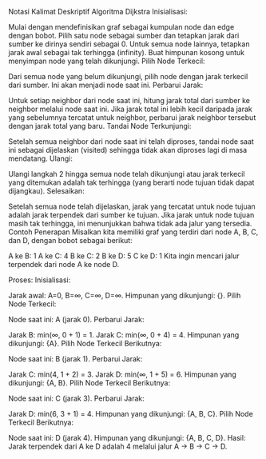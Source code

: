 Notasi Kalimat Deskriptif Algoritma Dijkstra
Inisialisasi:

Mulai dengan mendefinisikan graf sebagai kumpulan node dan edge dengan bobot.
Pilih satu node sebagai sumber dan tetapkan jarak dari sumber ke dirinya sendiri sebagai 0. Untuk semua node lainnya, tetapkan jarak awal sebagai tak terhingga (infinity).
Buat himpunan kosong untuk menyimpan node yang telah dikunjungi.
Pilih Node Terkecil:

Dari semua node yang belum dikunjungi, pilih node dengan jarak terkecil dari sumber. Ini akan menjadi node saat ini.
Perbarui Jarak:

Untuk setiap neighbor dari node saat ini, hitung jarak total dari sumber ke neighbor melalui node saat ini.
Jika jarak total ini lebih kecil daripada jarak yang sebelumnya tercatat untuk neighbor, perbarui jarak neighbor tersebut dengan jarak total yang baru.
Tandai Node Terkunjungi:

Setelah semua neighbor dari node saat ini telah diproses, tandai node saat ini sebagai dijelaskan (visited) sehingga tidak akan diproses lagi di masa mendatang.
Ulangi:

Ulangi langkah 2 hingga semua node telah dikunjungi atau jarak terkecil yang ditemukan adalah tak terhingga (yang berarti node tujuan tidak dapat dijangkau).
Selesaikan:

Setelah semua node telah dijelaskan, jarak yang tercatat untuk node tujuan adalah jarak terpendek dari sumber ke tujuan. Jika jarak untuk node tujuan masih tak terhingga, ini menunjukkan bahwa tidak ada jalur yang tersedia.
Contoh Penerapan
Misalkan kita memiliki graf yang terdiri dari node A, B, C, dan D, dengan bobot sebagai berikut:

A ke B: 1
A ke C: 4
B ke C: 2
B ke D: 5
C ke D: 1
Kita ingin mencari jalur terpendek dari node A ke node D.

Proses:
Inisialisasi:

Jarak awal: A=0, B=∞, C=∞, D=∞.
Himpunan yang dikunjungi: {}.
Pilih Node Terkecil:

Node saat ini: A (jarak 0).
Perbarui Jarak:

Jarak B: min(∞, 0 + 1) = 1.
Jarak C: min(∞, 0 + 4) = 4.
Himpunan yang dikunjungi: {A}.
Pilih Node Terkecil Berikutnya:

Node saat ini: B (jarak 1).
Perbarui Jarak:

Jarak C: min(4, 1 + 2) = 3.
Jarak D: min(∞, 1 + 5) = 6.
Himpunan yang dikunjungi: {A, B}.
Pilih Node Terkecil Berikutnya:

Node saat ini: C (jarak 3).
Perbarui Jarak:

Jarak D: min(6, 3 + 1) = 4.
Himpunan yang dikunjungi: {A, B, C}.
Pilih Node Terkecil Berikutnya:

Node saat ini: D (jarak 4).
Himpunan yang dikunjungi: {A, B, C, D}.
Hasil:
Jarak terpendek dari A ke D adalah 4 melalui jalur A → B → C → D.
